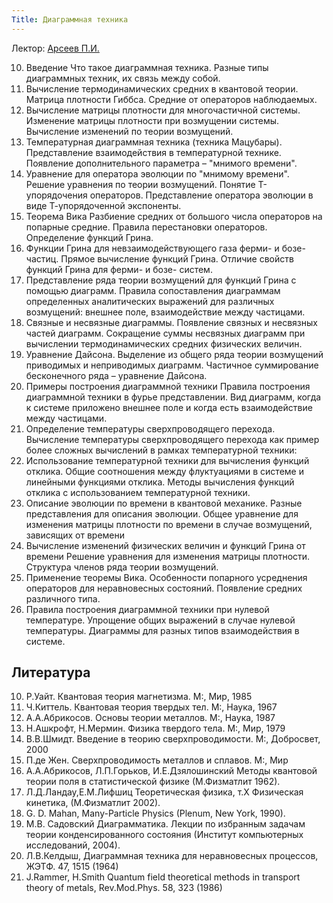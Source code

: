 ```yaml
---
Title: Диаграммная техника
---
```


Лектор: [Арсеев П.И.](%base_url%?people%2Ftutors%2Farseev.pi)

10. Введение Что такое диаграммная техника. Разные типы диаграммных техник, их связь между собой.
10. Вычисление термодинамических средних в квантовой теории. Матрица плотности Гиббса. Средние от операторов наблюдаемых.
10. Вычисление матрицы плотности для многочастичной системы. Изменение матрицы плотности при возмущении системы. Вычисление изменений по теории возмущений.
10. Температурная диаграммная техника (техника Мацубары). Представление взаимодействия в температурной технике. Появление дополнительного параметра – "мнимого времени".
10. Уравнение для оператора эволюции по "мнимому времени". Решение уравнения по теории возмущений. Понятие Т-упорядочения операторов. Представление оператора эволюции в виде Т-упорядоченной экспоненты.
10. Теорема Вика Разбиение средних от большого числа операторов на попарные средние. Правила перестановки операторов. Определение функций Грина.
10. Функции Грина для невзаимодействующего газа ферми- и бозе-частиц. Прямое вычисление функций Грина. Отличие свойств функций Грина для ферми- и бозе- систем.
10. Представление ряда теории возмущений для функций Грина с помощью диаграмм. Правила сопоставления диаграммам определенных аналитических выражений для различных возмущений: внешнее поле, взаимодействие между частицами.
10. Связные и несвязные диаграммы. Появление связных и несвязных частей диаграмм. Сокращение суммы несвязных диаграмм при вычислении термодинамических средних физических величин.
10. Уравнение Дайсона. Выделение из общего ряда теории возмущений приводимых и неприводимых диаграмм. Частичное суммирование бесконечного ряда – уравнение Дайсона.
10. Примеры построения диаграммной техники Правила построения диаграммной техники в фурье представлении. Вид диаграмм, когда к системе приложено внешнее поле и когда есть взаимодействие между частицами.
10. Определение температуры сверхпроводящего перехода. Вычисление температуры сверхпроводящего перехода как пример более сложных вычислений в рамках температурной техники:
10. Использование температурной техники для вычисления функций отклика. Общие соотношения между флуктуациями в системе и линейными функциями отклика. Методы вычисления функций отклика с использованием температурной техники.
10. Описание эволюции по времени в квантовой механике. Разные представления для описания эволюции. Общее уравнение для изменения матрицы плотности по времени в случае возмущений, зависящих от времени
10. Вычисление изменений физических величин и функций Грина от времени Решение уравнения для изменения матрицы плотности. Структура членов ряда теории возмущений.
10. Применение теоремы Вика. Особенности попарного усреднения операторов для неравновесных состояний. Появление средних различного типа.
10. Правила построения диаграммной техники при нулевой температуре. Упрощение общих выражений в случае нулевой температуры. Диаграммы для разных типов взаимодействия в системе.
 
## Литература

10. Р.Уайт. Квантовая теория магнетизма. М:, Мир, 1985
10. Ч.Киттель. Квантовая теория твердых тел. М:, Наука, 1967
10. А.А.Абрикосов. Основы теории металлов. М:, Наука, 1987
10. Н.Ашкрофт, Н.Мермин. Физика твердого тела. М:, Мир, 1979
10. В.В.Шмидт. Введение в теорию сверхпроводимости. М:, Добросвет, 2000
10. П.де Жен. Сверхпроводимость металлов и сплавов. М:, Мир
10. А.А.Абрикосов, Л.П.Горьков, И.Е.Дзялошинский Методы квантовой теории поля в статистической физике (М.Физматлит 1962).
10. Л.Д.Ландау,Е.М.Лифшиц Теоретическая физика, т.X Физическая кинетика, (М.Физматлит 2002).
10. G. D. Mahan, Many-Particle Physics (Plenum, New York, 1990).
10. М.В. Садовский Диаграмматика. Лекции по избранным задачам теории конденсированного состояния (Институт компьютерных исследований, 2004).
10. Л.В.Келдыш, Диаграммная техника для неравновесных процессов, ЖЭТФ. 47, 1515 (1964)
10. J.Rammer, H.Smith Quantum field theoretical methods in transport theory of metals, Rev.Mod.Phys. 58, 323 (1986)

